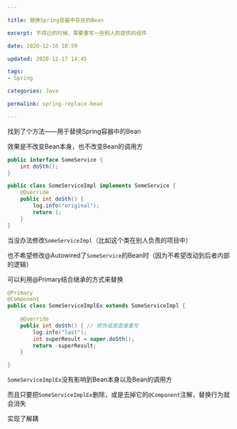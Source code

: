 ```yaml
---

title: 替换Spring容器中存在的Bean

excerpt: 不得已的时候，需要重写一些别人的提供的组件

date: 2020-12-16 18:59

updated: 2020-12-17 14:45

tags:
- Spring

categories: Java

permalink: spring-replace-bean

---
```




找到了个方法——用于替换Spring容器中的Bean

效果是不改变Bean本身，也不改变Bean的调用方



~~~java
public interface SomeService {
    int doSth();
}
~~~

~~~java
public class SomeServiceImpl implements SomeService {
    @Override
    public int doSth() {
        log.info("original");
        return 1;
    }
}
~~~



当没办法修改`SomeServiceImpl`（比如这个类在别人负责的项目中）

也不希望修改@Autowired了`SomeService`的Bean时（因为不希望改动到后者内部的逻辑）

可以利用@Primary结合继承的方式来替换

~~~java
@Primary
@Component
public class SomeServiceImplEx extends SomeServiceImpl {
    
    @Override
    public int doSth() { // 修饰或是直接重写
        log.info("last");
        int superResult = super.doSth(); 
        return -superResult; 
    }

}
~~~



`SomeServiceImplEx`没有影响到Bean本身以及Bean的调用方

而且只要把`SomeServiceImplEx`删除，或是去掉它的`@Component`注解，替换行为就会消失

实现了解耦